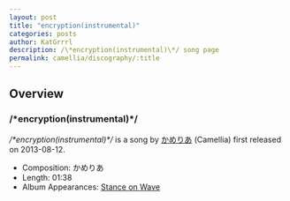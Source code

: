 ```yaml
---
layout: post
title: "encryption(instrumental)"
categories: posts
author: KatGrrrl
description: /\*encryption(instrumental)\*/ song page
permalink: camellia/discography/:title
---
```


## Overview

### /\*encryption(instrumental)\*/

*/\*encryption(instrumental)\*/* is a song by [かめりあ](/camellia) (Camellia) first released on 2013-08-12.

* Composition: かめりあ
* Length: 01:38
* Album Appearances: [Stance on Wave](/camellia/albums/Stance-on-Wave)
